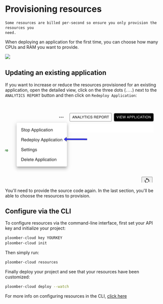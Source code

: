 # Provisioning resources

```{important}
Some resources are billed per-second so ensure you only provision the resources you
need.
```

When deploying an application for the first time, you can choose how many CPUs and
RAM you want to provide.

![](../static/resources/select-cpu.png)

## Updating an existing application

If you want to increase or reduce the resources provisioned for an existing application, open the detailed view, click on the three dots (`...`) next to the `ANALYTICS REPORT` button and then click on `Redeploy Application`:

![](../static/resources/redeploy.png)

You'll need to provide the source code again. In the last section, you'll be able to choose the resources to provision.

## Configure via the CLI

To configure resources via the command-line interface, first set your API key and initialize your project:

```sh
ploomber-cloud key YOURKEY
ploomber-cloud init
```

Then simply run:

```sh
ploomber-cloud resources
```

Finally deploy your project and see that your resources have been customized:

```sh
ploomber-cloud deploy --watch
```

For more info on configuring resources in the CLI, [click here](../user-guide/cli.md#configure-resources)